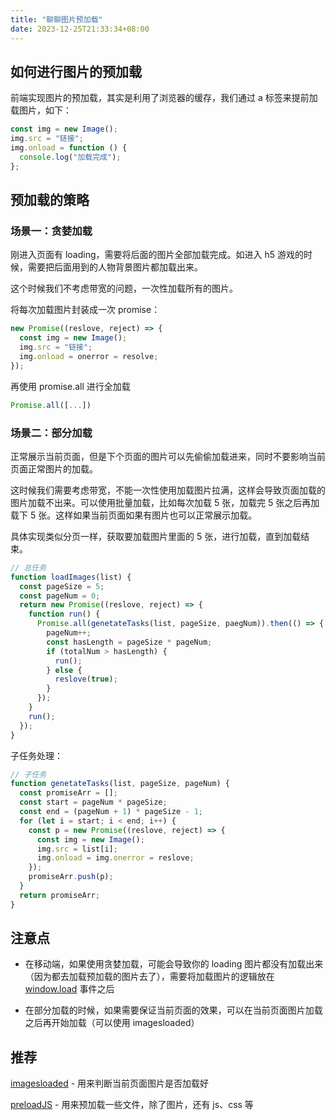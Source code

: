 ```yaml
---
title: "聊聊图片预加载"
date: 2023-12-25T21:33:34+08:00
---
```


## 如何进行图片的预加载

前端实现图片的预加载，其实是利用了浏览器的缓存，我们通过 a 标签来提前加载图片，如下：

```js
const img = new Image();
img.src = "链接";
img.onload = function () {
  console.log("加载完成");
};
```

## 预加载的策略

### 场景一：贪婪加载

刚进入页面有 loading，需要将后面的图片全部加载完成。如进入 h5 游戏的时候，需要把后面用到的人物背景图片都加载出来。

这个时候我们不考虑带宽的问题，一次性加载所有的图片。

将每次加载图片封装成一次 promise：

```js
new Promise((reslove, reject) => {
  const img = new Image();
  img.src = "链接";
  img.onload = onerror = resolve;
});
```

再使用 promise.all 进行全加载

```js
Promise.all([...])
```

### 场景二：部分加载

正常展示当前页面，但是下个页面的图片可以先偷偷加载进来，同时不要影响当前页面正常图片的加载。

这时候我们需要考虑带宽，不能一次性使用加载图片拉满，这样会导致页面加载的图片加载不出来。可以使用批量加载，比如每次加载 5 张，加载完 5 张之后再加载下 5 张。这样如果当前页面如果有图片也可以正常展示加载。

具体实现类似分页一样，获取要加载图片里面的 5 张，进行加载，直到加载结束。

```js
// 总任务
function loadImages(list) {
  const pageSize = 5;
  const pageNum = 0;
  return new Promise((reslove, reject) => {
    function run() {
      Promise.all(genetateTasks(list, pageSize, paegNum)).then(() => {
        pageNum++;
        const hasLength = pageSize * pageNum;
        if (totalNum > hasLength) {
          run();
        } else {
          reslove(true);
        }
      });
    }
    run();
  });
}
```

子任务处理：

```js
// 子任务
function genetateTasks(list, pageSize, pageNum) {
  const promiseArr = [];
  const start = pageNum * pageSize;
  const end = (pageNum + 1) * pageSize - 1;
  for (let i = start; i < end; i++) {
    const p = new Promise((reslove, reject) => {
      const img = new Image();
      img.src = list[i];
      img.onload = img.onerror = reslove;
    });
    promiseArr.push(p);
  }
  return promiseArr;
}
```

## 注意点

- 在移动端，如果使用贪婪加载，可能会导致你的 loading 图片都没有加载出来（因为都去加载预加载的图片去了），需要将加载图片的逻辑放在 [window.load](https://developer.mozilla.org/zh-CN/docs/Web/API/Window/load_event) 事件之后

- 在部分加载的时候，如果需要保证当前页面的效果，可以在当前页面图片加载之后再开始加载（可以使用 imagesloaded）

## 推荐

[imagesloaded](https://github.com/desandro/imagesloaded) - 用来判断当前页面图片是否加载好

[preloadJS](https://github.com/CreateJS/PreloadJS) - 用来预加载一些文件，除了图片，还有 js、css 等
